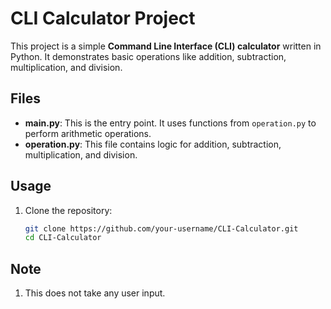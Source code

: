 # CLI Calculator Project

This project is a simple **Command Line Interface (CLI) calculator** written in Python. It demonstrates basic operations like addition, subtraction, multiplication, and division.

## Files
- **main.py**: This is the entry point. It uses functions from `operation.py` to perform arithmetic operations.
- **operation.py**: This file contains logic for addition, subtraction, multiplication, and division.

## Usage
1. Clone the repository:
   ```bash
   git clone https://github.com/your-username/CLI-Calculator.git
   cd CLI-Calculator
## Note
1. This does not take any user input.